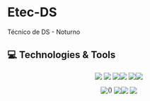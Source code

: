 # Etec-DS

 Técnico  de DS - Noturno

##  💻 Technologies & Tools 

<div align="center">

<img src="https://img.shields.io/badge/HTML5-E34F26?style=for-the-badge&logo=html5&logoColor=white" align="center"/> <img src="https://img.shields.io/badge/CSS3-1572B6?style=for-the-badge&logo=css3&logoColor=white" align="center"/> <img src="https://img.shields.io/badge/JavaScript-F7DF1E?style=for-the-badge&logo=javascript&logoColor=black" align="center"/><img src="https://img.shields.io/badge/git-%23F05033.svg?style=for-the-badge&logo=git&logoColor=white" align="center" /> <img src="https://img.shields.io/badge/PHP-777BB4?style=for-the-badge&logo=php&logoColor=white" align="center" /><img src="https://img.shields.io/badge/java-%23ED8B00.svg?style=for-the-badge&logo=java&logoColor=white" align="center"/>

</div>


<div align="center">

<img src="https://img.shields.io/badge/mysql-%2300f.svg?style=for-the-badge&logo=mysql&logoColor=white" align="center" />() <img src="https://img.shields.io/badge/Android%20Studio-3DDC84.svg?style=for-the-badge&logo=android-studio&logoColor=white" align="center" /><img src="https://img.shields.io/badge/NetBeansIDE-1B6AC6.svg?style=for-the-badge&logo=apache-netbeans-ide&logoColor=white" align="center" /> <img src="https://img.shields.io/badge/Visual%20Studio%20Code-0078d7.svg?style=for-the-badge&logo=visual-studio-code&logoColor=white" align="center" />

</div>

